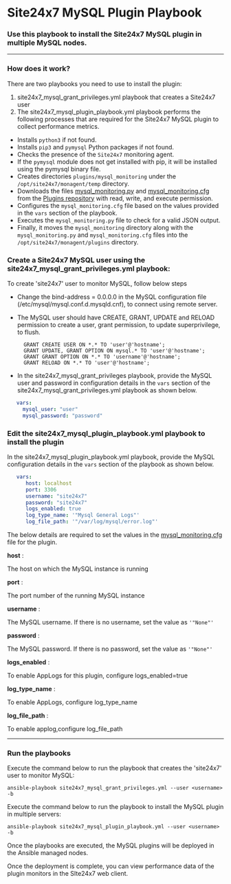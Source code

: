 
# Site24x7 MySQL Plugin Playbook


### Use this playbook to install the Site24x7 MySQL plugin in multiple MySQL nodes.

---

### How does it work?

There are two playbooks you need to use to install the plugin:
1. site24x7_mysql_grant_privileges.yml playbook that creates a Site24x7 user
2. The site24x7_mysql_plugin_playbook.yml playbook performs the following processes that are required for the Site24x7 MySQL plugin to collect performance metrics.

- Installs `python3` if not found.
- Installs `pip3` and `pymysql` Python packages if not found.
- Checks the presence of the `Site24x7` monitoring agent.
- If the `pymysql` module does not get installed with pip, it will be installed using the pymysql binary file.
- Creates directories `plugins/mysql_monitoring` under the `/opt/site24x7/monagent/temp` directory.
- Downloads the files [mysql_monitoring.py](https://raw.githubusercontent.com/site24x7/plugins/master/mysql_monitoring/mysql_monitoring.py) and [mysql_monitoring.cfg](https://raw.githubusercontent.com/site24x7/plugins/master/mysql_monitoring/mysql_monitoring.cfg) from the [Plugins repository](https://github.com/site24x7/plugins/tree/master/mysql_monitoring) with read, write, and execute permission.
- Configures the `mysql_monitoring.cfg` file based on the values provided in the `vars` section of the playbook.
- Executes the `mysql_monitoring.py` file to check for a valid JSON output.
- Finally, it moves the `mysql_monitoring` directory along with the `mysql_monitoring.py` and `mysql_monitoring.cfg` files into the `/opt/site24x7/monagent/plugins` directory.

### Create a Site24x7 MySQL user using the site24x7_mysql_grant_privileges.yml playbook:

To create 'site24x7' user to monitor MySQL, follow below steps

- Change the bind-address = 0.0.0.0 in the MySQL configuration file (/etc/mysql/mysql.conf.d.mysqld.cnf), to connect using remote server.
- The MySQL user should have CREATE, GRANT, UPDATE and RELOAD permission to create a user, grant permission, to update superprivilege, to flush.

		GRANT CREATE USER ON *.* TO 'user'@'hostname';
		GRANT UPDATE, GRANT OPTION ON mysql.* TO 'user'@'hostname';
		GRANT GRANT OPTION ON *.* TO 'username'@'hostname';
		GRANT RELOAD ON *.* TO 'user'@'hostname';

- In the site24x7_mysql_grant_privileges playbook, provide the MySQL user and password in configuration details in the `vars` section of the site24x7_mysql_grant_privileges.yml playbook as shown below.

```yaml
   vars:
     mysql_user: "user"
     mysql_password: "password"
```

### Edit the site24x7_mysql_plugin_playbook.yml playbook to install the plugin

In the site24x7_mysql_plugin_playbook.yml playbook, provide the MySQL configuration details in the `vars` section of the playbook as shown below.

```yaml
   vars:
      host: localhost
      port: 3306
      username: "site24x7"
      password: "site24x7" 
      logs_enabled: true
      log_type_name: '"Mysql General Logs"'
      log_file_path: '"/var/log/mysql/error.log"'
```

The below details are required to set the values in the [mysql_monitoring.cfg](https://github.com/site24x7/plugins/blob/master/mysql_monitoring/mysql_monitoring.cfg) file for the plugin.


**host** : 

The host on which the MySQL instance is running

**port** : 

The port number of the running MySQL instance
	
**username** : 

The MySQL username. If there is no username, set the value as `'"None"'`
	
**password** : 

The MySQL password. If there is no password, set the value as `'"None"'`

**logs_enabled** : 

To enable AppLogs for this plugin, configure logs_enabled=true
	
**log_type_name** : 

To enable AppLogs, configure log_type_name
		
**log_file_path** : 

To enable applog,configure log_file_path

---

### Run the playbooks

Execute the command below to run the playbook that creates the 'site24x7' user to monitor MySQL:
```
ansible-playbook site24x7_mysql_grant_privileges.yml --user <username> -b

```

Execute the command below to run the playbook to install the MySQL plugin in multiple servers:
```
ansible-playbook site24x7_mysql_plugin_playbook.yml --user <username> -b

```

Once the playbooks are executed, the MySQL plugins will be deployed in the Ansible managed nodes. 

Once the deployment is complete, you can view performance data of the plugin monitors in the SIte24x7 web client.

